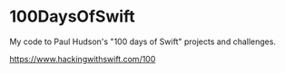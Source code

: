 # 100DaysOfSwift

My code to Paul Hudson's "100 days of Swift" projects and challenges.

https://www.hackingwithswift.com/100
